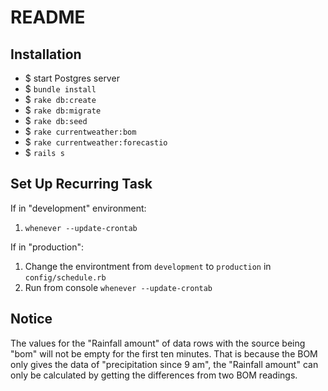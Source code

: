# README

## Installation

* $ start Postgres server
* $ `bundle install`
* $ `rake db:create`
* $ `rake db:migrate`
* $ `rake db:seed`
* $ `rake currentweather:bom`
* $ `rake currentweather:forecastio`
* $ `rails s`


## Set Up Recurring Task
If in "development" environment:

1. `whenever --update-crontab`

If in "production":

1. Change the environtment from `development` to `production` in `config/schedule.rb`
2. Run from console `whenever --update-crontab`


## Notice
The values for the "Rainfall amount" of data rows with the source being "bom" will not be empty for the first ten minutes. That is because the BOM only gives the data of "precipitation since 9 am", the "Rainfall amount" can only be calculated by getting the differences from two BOM readings.